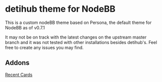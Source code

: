 detihub theme for NodeBB
====================

This is a custom nodeBB theme based on Persona, the default theme for NodeBB as of v0.7.1

It may not be on track with the latest changes on the upstream master branch and it was not tested with other installations besides detihub's. Feel free to create any issues you may find.

## Addons

[Recent Cards](https://github.com/psychobunny/nodebb-plugin-recent-cards)
